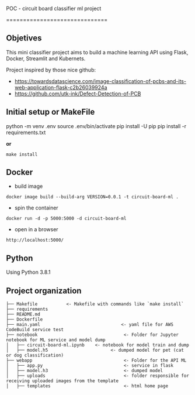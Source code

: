 POC - circuit board classifier ml project

==============================

## Objetives

This mini classifier project aims to build a machine learning API using Flask, Docker, Streamlit and Kubernets. 

<!-- ![classification-examples-dog](https://github.com/pyunc/project-practical-mlops-3-classifier/blob/main/prediction_dogs.png) -->


Project inspired by those nice github:

- https://towardsdatascience.com/image-classification-of-pcbs-and-its-web-application-flask-c2b26039924a
- https://github.com/utk-ink/Defect-Detection-of-PCB

## Initial setup or MakeFile

python -m venv .env
source .env/bin/activate
pip install -U pip
pip install -r requirements.txt

**or** 

`make install`

## Docker 

* build image

`docker image build --build-arg VERSION=0.0.1 -t circuit-board-ml .`

* spin the container

`docker run -d -p 5000:5000 -d circuit-board-ml`

* open in a browser 

`http://localhost:5000/`

## Python
Using Python 3.8.1

## Project organization 

    ├── Makefile           <- Makefile with commands like `make install`
    ├── requirements       
    ├── README.md   
    ├── Dockerfile             
    ├── main.yaml                               <- yaml file for AWS CodeBuild service test
    ├── notebook                                 <- Folder for Jupyter notebook for ML service and model dump
    │   ├── circuit-board-ml.ipynb    <- notebook for model train and dump
    │   ├── model.h5                        <- dumped model for pet (cat or dog classification)
    ├── webapp                                   <- Folder for the API ML 
    │   ├── app.py                               <- service in flask
    │   ├── model.h3                             <- dumped model
    │   ├── uploads                              <- folder responsible for receiving uploaded images from the template
    │   ├── templates                            <- html home page